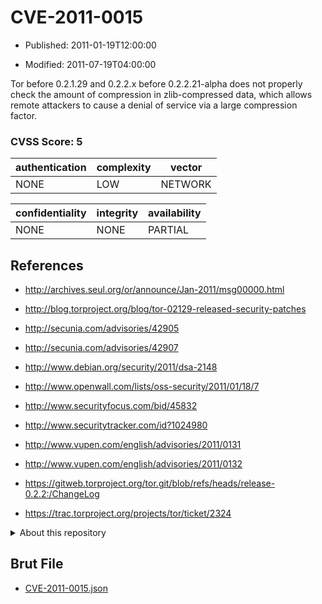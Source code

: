 # CVE-2011-0015

- Published: 2011-01-19T12:00:00

- Modified: 2011-07-19T04:00:00

Tor before 0.2.1.29 and 0.2.2.x before 0.2.2.21-alpha does not properly check the amount of compression in zlib-compressed data, which allows remote attackers to cause a denial of service via a large compression factor.

### CVSS Score: **5**

| authentication | complexity | vector |
| --- | --- | --- |
| NONE | LOW | NETWORK |

| confidentiality | integrity | availability |
| --- | --- | --- |
| NONE | NONE | PARTIAL |

## References

* http://archives.seul.org/or/announce/Jan-2011/msg00000.html

* http://blog.torproject.org/blog/tor-02129-released-security-patches

* http://secunia.com/advisories/42905

* http://secunia.com/advisories/42907

* http://www.debian.org/security/2011/dsa-2148

* http://www.openwall.com/lists/oss-security/2011/01/18/7

* http://www.securityfocus.com/bid/45832

* http://www.securitytracker.com/id?1024980

* http://www.vupen.com/english/advisories/2011/0131

* http://www.vupen.com/english/advisories/2011/0132

* https://gitweb.torproject.org/tor.git/blob/refs/heads/release-0.2.2:/ChangeLog

* https://trac.torproject.org/projects/tor/ticket/2324

<details>
<summary>About this repository</summary> 

  This repository is part of the project [Live Hack CVE](https://github.com/Live-Hack-CVE). Main website can be found [www.live-hack.org](https://www.live-hack.org) 
  
  Made by [Sn0wAlice](https://github.com/Sn0wAlice) for the people that care about security and need to have a feed of the latest CVEs. Hope you enjoy it, don't forget to star the repo and follow me on [Twitter](https://twitter.com/Sn0wAlice) and [Github](https://github.com/Sn0wAlice). And that is my [personnal website](https://www.alice-snow.me/)

  - [Home Page](https://github.com/Live-Hack-CVE)
  - [Framework](https://github.com/Live-Hack-CVE/cve-framework)
  - [CVE database](https://github.com/Live-Hack-CVE/full_database)
  - [Changelog](https://github.com/Live-Hack-CVE/Changelog)
</details>

## Brut File

* [CVE-2011-0015.json](https://raw.githubusercontent.com/Live-Hack-CVE/full_database/main/cves/2011/CVE-2011-0015.json)

